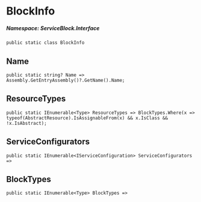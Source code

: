 BlockInfo
======
##### Namespace: ServiceBlock.Interface




```
public static class BlockInfo
```




Name
------

```
public static string? Name => Assembly.GetEntryAssembly()?.GetName().Name;
```


ResourceTypes
------

```
public static IEnumerable<Type> ResourceTypes => BlockTypes.Where(x => typeof(AbstractResource).IsAssignableFrom(x) && x.IsClass && !x.IsAbstract);
```


ServiceConfigurators
------

```
public static IEnumerable<IServiceConfiguration> ServiceConfigurators =>
```


BlockTypes
------

```
public static IEnumerable<Type> BlockTypes =>
```




